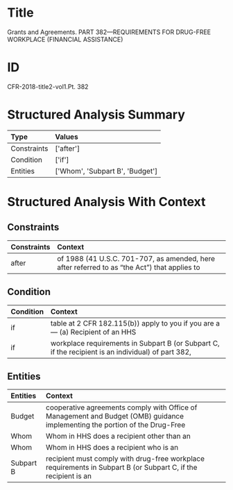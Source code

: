 # Title

 Grants and Agreements. PART 382—REQUIREMENTS FOR DRUG-FREE WORKPLACE (FINANCIAL ASSISTANCE)


# ID

 CFR-2018-title2-vol1.Pt. 382


# Structured Analysis Summary

| Type        | Values                          |
|:------------|:--------------------------------|
| Constraints | ['after']                       |
| Condition   | ['if']                          |
| Entities    | ['Whom', 'Subpart B', 'Budget'] |


# Structured Analysis With Context

 


## Constraints

| Constraints   | Context                                                                                                  |
|:--------------|:---------------------------------------------------------------------------------------------------------|
| after         | of 1988 (41 U.S.C. 701-707, as amended, here after referred to as &#8220;the Act&#8221;) that applies to |


## Condition

| Condition   | Context                                                                                            |
|:------------|:---------------------------------------------------------------------------------------------------|
| if          | table at 2 CFR 182.115(b)) apply to you if you are a&#8212; (a) Recipient of an HHS                |
| if          | workplace requirements in Subpart B (or Subpart C, if the recipient is an individual) of part 382, |


## Entities

| Entities   | Context                                                                                                                     |
|:-----------|:----------------------------------------------------------------------------------------------------------------------------|
| Budget     | cooperative agreements comply with Office of Management and Budget (OMB) guidance implementing the portion of the Drug-Free |
| Whom       | Whom in HHS does a recipient other than an                                                                                  |
| Whom       | Whom in HHS does a recipient who is an                                                                                      |
| Subpart B  | recipient must comply with drug-free workplace requirements in Subpart B (or Subpart C, if the recipient is an              |


